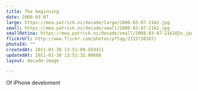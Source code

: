 ```yaml
---
title: The beginning
date: 2008-03-07
large: https://mea.patrick.nz/decade/large/2008-03-07-2162.jpg
small: https://mea.patrick.nz/decade/small/2008-03-07-2162.jpg
smallRetina: https://mea.patrick.nz/decade/small/2008-03-07-2162@2x.jpg
flickrUrl: http://www.flickr.com/photos/pftqg/2315738187/
photoId: ""
createdAt: 2011-01-30 13:51:09.559411
updatedAt: 2011-01-30 13:51:32.00688
layout: decade-image

---
```

Of iPhone develoment
